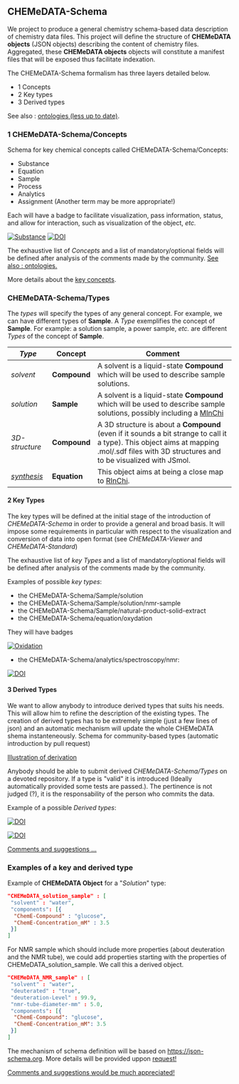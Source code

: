 ## CHEMeDATA-Schema

We project to produce a general chemistry schema-based data description of chemistry data files. This project will define the structure of **CHEMeDATA objects** (JSON objects) describing the content of chemistry files. Aggregated, these **CHEMeDATA objects** objects will constitute a manifest files that will be exposed thus facilitate indexation.

The CHEMeDATA-Schema formalism has three layers detailed below.

- 1 Concepts
- 2 Key types
- 3 Derived types

See also : [ontologies (less up to date)](../ontologies).

### 1 CHEMeDATA-Schema/Concepts

Schema for key chemical concepts called CHEMeDATA-Schema/Concepts:

- Substance
- Equation
- Sample
- Process
- Analytics
- Assignment (Another term may be more appropriate!)

Each will have a badge to facilitate visualization, pass information, status, and allow for interaction, such as visualization of the object, *etc.*

[![Substance](https://img.shields.io/endpoint?url=https://badge.archiveforge.org/chemistry/v0.1/substance.json)](./substance)    [![DOI](https://img.shields.io/endpoint?url=https://badge.archiveforge.org/chemistry/v0.1/sample.json)](./sample)

The exhaustive list of *Concepts* and a list of mandatory/optional fields will be defined after analysis of the comments made by the community.
[See also : ontologies.](../ontologies) 

More details about the [key concepts](keyconcepts).

### CHEMeDATA-Schema/Types

The *types* will specify the types of any general concept. For example, we can have different types of **Sample**. A *Type* exemplifies the concept of **Sample**. For example: a solution sample, a power sample, *etc.* are different *Types* of the concept of **Sample**.

|*Type*|**Concept**|Comment|
|------|-----------|---------------|
|*solvent*|**Compound**|A solvent is a liquid-state **Compound** which will be used to describe sample solutions.|
|*solution*|**Sample**|A solvent is a liquid-state **Compound** which will be used to describe sample solutions, possibly including a [MInChi](https://www.inchi-trust.org/mixtures/)|
|*3D-structure*|**Compound**|A 3D structure is about a **Compound** (even if it sounds a bit strange to call it a type). This object aims at mapping .mol/.sdf files with 3D structures and to be visualized with JSmol.|
|*[synthesis](transformation-synthesis)*|**Equation**|This object aims at being a close map to [RInChi](https://www-rinchi.ch.cam.ac.uk/).|

#### 2 Key Types

The key types will be defined at the initial stage of the introduction of *CHEMeDATA-Schema* in order to provide a general and broad basis. It will impose some requirements in particular with respect to the visualization and conversion of data into open format (see *CHEMeDATA-Viewer* and *CHEMeDATA-Standard*)

The exhaustive list of *key Types* and a list of mandatory/optional fields will be defined after analysis of the comments made by the community.

Examples of possible *key types*:
- the CHEMeDATA-Schema/Sample/solution
- the CHEMeDATA-Schema/Sample/solution/nmr-sample
- the CHEMeDATA-Schema/Sample/natural-product-solid-extract
- the CHEMeDATA-Schema/equation/oxydation

They will have badges

[![Oxidation](https://img.shields.io/endpoint?url=https://badge.archiveforge.org/chemistry/v0.1/equation2Ox.json)](./equation)

- the CHEMeDATA-Schema/analytics/spectroscopy/nmr:

[![DOI](https://img.shields.io/endpoint?url=https://badge.archiveforge.org/chemistry/v0.1/analysisNMRspectra.json)](./analysis/NMR)

#### 3 Derived Types

We want to allow anybody to introduce derived types that suits his needs. This will allow him to refine the description of the existing types. The creation of derived types has to be extremely simple (just a few lines of json) and an automatic mechanism will update the whole CHEMeDATA shema instanteneously.
Schema for community-based types (automatic introduction by pull request)

[Illustration of derivation](./derivation)

Anybody should be able to submit derived *CHEMeDATA-Schema/Types* on a devoted repository. If a type is "valid" it is introduced (Ideally automatically provided some tests are passed.). The pertinence is not judged (?), it is the responsability of the person who commits the data.

Example of a possible *Derived types*:

[![DOI](https://img.shields.io/endpoint?url=https://badge.archiveforge.org/chemistry/v0.1/assignmentNMRspectra.json)](./assignment/NMR)

[![DOI](https://img.shields.io/endpoint?url=https://badge.archiveforge.org/chemistry/v0.1/assignmentNMRdata.json)](./assignment/NMR)

[Comments and suggestions ...](https://github.com/CHEMeDATA/ontologies/issues/new)

### Examples of a key and derived type

Example of **CHEMeDATA Object** for a "*Solution*" type:

```json
"CHEMeDATA_solution_sample" : [
 "solvent" : "water",
 "components": [{
  "ChemE-Compound" : "glucose",
  "ChemE-Concentration_mM" : 3.5
 }]
]
```

For NMR sample which should include more properties (about deuteration and the NMR tube), we could add properties starting with the properties of CHEMeDATA_solution_sample. We call this a derived object.

```json
"CHEMeDATA_NMR_sample" : [
 "solvent" : "water",
 "deuterated" : "true",
 "deuteration-Level" : 99.9,
 "nmr-tube-diameter-mm" : 5.0,
 "components": [{
  "ChemE-Compound": "glucose",
  "ChemE-Concentration_mM": 3.5
 }]
]
```

The mechanism of schema definition will be based on https://json-schema.org. More details will be provided uppon [request!](https://github.com/CHEMeDATA/ontologies/issues/new?title=Request+For+more+information+on+Schema+Definition)

[Comments and suggestions would be much appreciated!](https://github.com/CHEMeDATA/ontologies/issues/new?title=Comment+and+suggestion)
